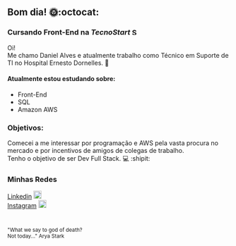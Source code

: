 ## Bom dia! :sun_with_face::octocat:

### Cursando Front-End na *_TecnoStart_* <img src="https://image.flaticon.com/icons/png/512/892/892663.png" alt="Seta" width="15"/>

 Oi!\
 Me chamo Daniel Alves e atualmente trabalho como Técnico em Suporte de TI no Hospital Ernesto Dornelles. :hospital:
 

#### Atualmente estou estudando sobre: 
- Front-End
- SQL
- Amazon AWS

### Objetivos:
Comecei a me interessar por programação e AWS pela vasta procura no mercado e por incentivos de amigos de colegas de trabalho.\
Tenho o objetivo de ser Dev Full Stack. :computer: :shipit:




### Minhas Redes

[Linkedin](https://www.linkedin.com/in/daniel-rodrigues-90a223169/) <img src="https://image.flaticon.com/icons/png/512/174/174857.png" alt="Linkedin" width="18"/>\
[Instagram](https://www.instagram.com/DaniBibs) <img src="https://logodownload.org/wp-content/uploads/2017/04/instagram-logo-6.png" alt="Instagram" width="18"/>



#
<sup>"What we say to god of death?</sup>\
<sup>Not today..." Arya Stark</sup>



<!--
**DanielAlvesR/DanielAlvesR** is a ✨ _special_ ✨ repository because its `README.md` (this file) appears on your GitHub profile.

Here are some ideas to get you started:

- 🔭 I’m currently working on ...
- 🌱 I’m currently learning ...
- 👯 I’m looking to collaborate on ...
- 🤔 I’m looking for help with ...
- 💬 Ask me about ...
- 📫 How to reach me: ...
- 😄 Pronouns: ...
- ⚡ Fun fact: ...
-->
